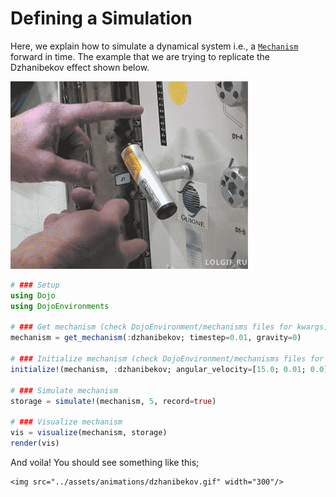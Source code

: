 # Defining a Simulation
Here, we explain how to simulate a dynamical system i.e., a [`Mechanism`](@ref) forward in time.
The example that we are trying to replicate the Dzhanibekov effect shown below.

![dzhanibekov](../assets/dzhanibekov_nasa.gif)

```julia
# ### Setup
using Dojo
using DojoEnvironments

# ### Get mechanism (check DojoEnvironment/mechanisms files for kwargs)
mechanism = get_mechanism(:dzhanibekov; timestep=0.01, gravity=0) 

# ### Initialize mechanism (check DojoEnvironment/mechanisms files for kwargs)
initialize!(mechanism, :dzhanibekov; angular_velocity=[15.0; 0.01; 0.0])

# ### Simulate mechanism
storage = simulate!(mechanism, 5, record=true)
    
# ### Visualize mechanism
vis = visualize(mechanism, storage)
render(vis)
```

And voila! You should see something like this;

```@raw html
<img src="../assets/animations/dzhanibekov.gif" width="300"/>
```

